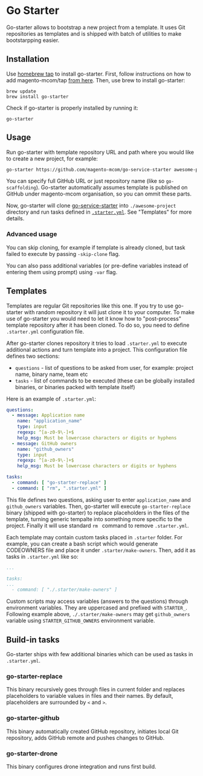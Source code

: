 # Go Starter

Go-starter allows to bootstrap a new project from a template. It uses Git repositories as templates and is shipped with batch of utilities to make bootstarpping easier.

## Installation

Use [homebrew tap](https://github.com/magento-mcom/homebrew-tap) to install go-starter. First, follow instructions on how to add magento-mcom/tap [from here](https://github.com/magento-mcom/homebrew-tap/blob/master/README.md#setup). Then, use brew to install go-starter:

```
brew update
brew install go-starter
```

Check if go-starter is properly installed by running it:

```
go-starter 
```

## Usage

Run go-starter with template repository URL and path where you would like to create a new project, for example:

```bash
go-starter https://github.com/magento-mcom/go-service-starter awesome-project
```

You can specify full GitHub URL or just repository name (like so `go-scaffolding`). Go-starter automatically assumes template is published on GitHub under magento-mcom organisation, so you can ommit these parts.

Now, go-starter will clone [go-service-starter](https://github.com/magento-mcom/go-service-starter) into `./awesome-project` directory and run tasks defined in [`.starter.yml`](https://github.com/magento-mcom/go-service-starter/blob/master/.starter.yml). See "Templates" for more details.

### Advanced usage

You can skip cloning, for example if template is already cloned, but task failed to execute by passing `-skip-clone` flag. 

You can also pass additional variables (or pre-define variables instead of entering them using prompt) using `-var` flag.

## Templates

Templates are regular Git repositories like this one. If you try to use go-starter with random repository it will just clone it to your computer. To make use of go-starter you would need to let it know how to "post-process" template repository after it has been cloned. To do so, you need to define `.starter.yml` configuration file. 

After go-starter clones repository it tries to load `.starter.yml` to execute additional actions and turn template into a project. This configuration file defines two sections:

- `questions` - list of questions to be asked from user, for example: project name, binary name, team etc
- `tasks` - list of commands to be executed (these can be globally installed binaries, or binaries packed with template itself)

Here is an example of `.starter.yml`:

```yaml
questions:
  - message: Application name
    name: "application_name"
    type: input
    regexp: ^[a-z0-9\-]+$
    help_msg: Must be lowercase characters or digits or hyphens
  - message: GitHub owners
    name: "github_owners"
    type: input
    regexp: ^[a-z0-9\-]+$
    help_msg: Must be lowercase characters or digits or hyphens

tasks:
  - command: [ "go-starter-replace" ]
  - command: [ "rm", ".starter.yml" ]
```

This file defines two questions, asking user to enter `application_name` and `github_owners` variables. Then, go-starter will execute `go-starter-replace` binary (shipped with go-starter) to replace placeholders in the files of the template, turning generic tempalte into something more specific to the project. Finally it will use standard `rm ` command to remove `.starter.yml`.

Each template may contain custom tasks placed in `.starter` folder. For example, you can create a bash script which would generate CODEOWNERS file and place it under `.starter/make-owners`. Then, add it as tasks in `.starter.yml` like so:

```yaml
...

tasks:
...
  - command: [ "./.starter/make-owners" ]
```

Custom scripts may access variables (answers to the questions) through environment variables. They are uppercased and prefixed with `STARTER_`. Following example above, `./.starter/make-owners` may get `github_owners` variable using `STARTER_GITHUB_OWNERS` environment variable. 

## Build-in tasks

Go-starter ships with few additional binaries which can be used as tasks in `.starter.yml`.

### go-starter-replace

This binary recursively goes through files in current folder and replaces placeholders to variable values in files and their names. By default, placeholders are surrounded by `<` and `>`.

### go-starter-github

This binary automatically created GitHub repository, initiates local Git repository, adds GitHub remote and pushes changes to GitHub.

### go-starter-drone

This binary configures drone integration and runs first build.

